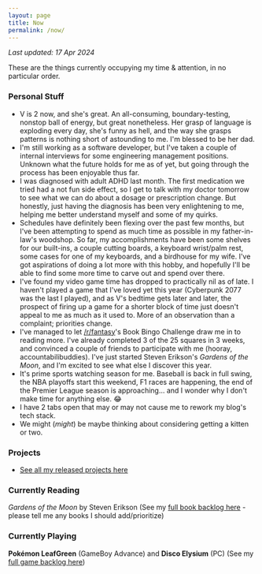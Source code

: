 ```yaml
---
layout: page
title: Now
permalink: /now/
---
```


*Last updated: 17 Apr 2024*

These are the things currently occupying my time & attention, in no particular order.

### Personal Stuff

- V is 2 now, and she's great. An all-consuming, boundary-testing, nonstop ball of energy, but great nonetheless. Her grasp of language is exploding every day, she's funny as hell, and the way she grasps patterns is nothing short of astounding to me. I'm blessed to be her dad.
- I'm still working as a software developer, but I've taken a couple of internal interviews for some engineering management positions. Unknown what the future holds for me as of yet, but going through the process has been enjoyable thus far.
- I was diagnosed with adult ADHD last month. The first medication we tried had a not fun side effect, so I get to talk with my doctor tomorrow to see what we can do about a dosage or prescription change. But honestly, just having the diagnosis has been very enlightening to me, helping me better understand myself and some of my quirks.
- Schedules have definitely been flexing over the past few months, but I've been attempting to spend as much time as possible in my father-in-law's woodshop. So far, my accomplishments have been some shelves for our built-ins, a couple cutting boards, a keyboard wrist/palm rest, some cases for one of my keyboards, and a birdhouse for my wife. I've got aspirations of doing a lot more with this hobby, and hopefully I'll be able to find some more time to carve out and spend over there.
- I've found my video game time has dropped to practically nil as of late. I haven't played a game that I've loved yet this year (Cyberpunk 2077 was the last I played), and as V's bedtime gets later and later, the prospect of firing up a game for a shorter block of time just doesn't appeal to me as much as it used to. More of an observation than a complaint; priorities change.
- I've managed to let [/r/fantasy](https://www.reddit.com/r/Fantasy/)'s Book Bingo Challenge draw me in to reading more. I've already completed 3 of the 25 squares in 3 weeks, and convinced a couple of friends to participate with me (hooray, accountabilibuddies). I've just started Steven Erikson's _Gardens of the Moon_, and I'm excited to see what else I discover this year.
- It's prime sports watching season for me. Baseball is back in full swing, the NBA playoffs start this weekend, F1 races are happening, the end of the Premier League season is approaching... and I wonder why I don't make time for anything else. 😂
- I have 2 tabs open that may or may not cause me to rework my blog's tech stack.
- We might (_might_) be maybe thinking about considering getting a kitten or two.

### Projects

- [See all my released projects here](/projects)

### Currently Reading

_Gardens of the Moon_ by Steven Erikson
(See my [full book backlog here][books] - please tell me any books I should add/prioritize)

### Currently Playing

**Pokémon LeafGreen** (GameBoy Advance) and **Disco Elysium** (PC)
(See my [full game backlog here][games])

[books]: https://docs.google.com/spreadsheets/d/1-1PcHF6xzFKTaTvxnfjm6bVgo4pd5yIr3nbxsbckoFo/edit?usp=sharing
[games]: https://docs.google.com/spreadsheets/d/1zg-SOYI8DlH-ibSNslfPtq0xJB4sEMb_7OHKbq2qclk/edit?usp=sharing
